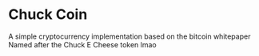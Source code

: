 
# Chuck Coin
A simple cryptocurrency implementation based on the bitcoin whitepaper
Named after the Chuck E Cheese token lmao
